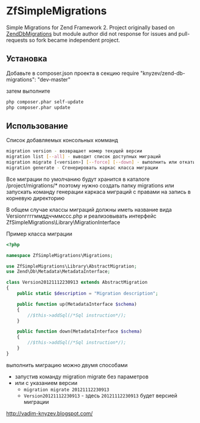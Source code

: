 ZfSimpleMigrations
==================

Simple Migrations for Zend Framework 2. Project originally based on [ZendDbMigrations](https://github.com/vadim-knyzev/ZendDbMigrations) but module author did not response for issues and pull-requests so fork became independent project.

Установка
-------------
Добавьте в composer.json проекта в секцию require
"knyzev/zend-db-migrations": "dev-master"

затем выполните
``` bash
php composer.phar self-update
php composer.phar update
```

Использование
-------------

Список добавляемых консольных комманд

``` bash
migration version - возвращает номер текущей версии
migration list [--all] - выводит список доступных миграций
migration migrate [<version>] [--force] [--down] - выполнить или откатить миграцию, номер версии необязательный параметр
migration generate - Сгенерировать каркас класса миграции
```

Все миграции по умолчанию будут хранится в каталоге
/project/migrations/*
поэтому нужно создать папку migrations или запускать команду генерации каркаса миграций с правами на запись в корневую директорию

В общем случае классы миграций должны иметь название вида 
Versionггггммддччммссс.php и реализовывать интерфейс ZfSimpleMigrations\Library\MigrationInterface

Пример класса миграции
``` php
<?php

namespace ZfSimpleMigrations\Migrations;

use ZfSimpleMigrations\Library\AbstractMigration;
use Zend\Db\Metadata\MetadataInterface;

class Version20121112230913 extends AbstractMigration
{
    public static $description = "Migration description";

    public function up(MetadataInterface $schema)
    {
        //$this->addSql(/*Sql instruction*/);
    }

    public function down(MetadataInterface $schema)
    {
        //$this->addSql(/*Sql instruction*/);
    }
}
```

выполнить миграцию можно двумя способами
* запустив команду migration migrate без параметров
* или с указанием версии
    * `migration migrate 20121112230913`
    * `Version20121112230913` - здесь `20121112230913` будет версией миграции

http://vadim-knyzev.blogspot.com/